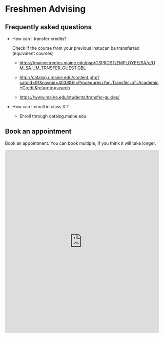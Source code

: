 # Freshmen Advising

## Frequently asked questions

* How can I transfer credits?

    Check if the course from your previous instucan be transferred (equivalent courses)
    * <https://mainestreetcs.maine.edu/psp/CSPRDST/EMPLOYEE/SA/c/UM_SA.UM_TRNSFER_GUEST.GBL>

    * <http://catalog.umaine.edu/content.php?catoid=91&navoid=4038&hl=Procedures+for+Transfer+of+Academic+Credit&returnto=search>

    * <https://www.maine.edu/students/transfer-guides/>

* How can I enroll in class X ?
    * Enroll through catalog.maine.edu

## Book an appointment

Book an appointment. You can book multiple, if you think it will take longer.

<!-- Google Calendar Appointment Scheduling begin -->
<iframe src="https://calendar.google.com/calendar/appointments/schedules/AcZssZ21SVA_FWzPqIxaaQ9EhEZgiM8q4I_Swg1moqkbMaGL14Xi97Iyu8Fub16MupCNgoOu4u3QGj_g?gv=true" style="border: 0" width="100%" height="600" frameborder="0"></iframe>
<!-- end Google Calendar Appointment Scheduling -->
